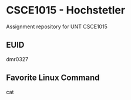 # CSCE1015 - Hochstetler
Assignment repository for UNT CSCE1015
## EUID
dmr0327
## Favorite Linux Command
cat

